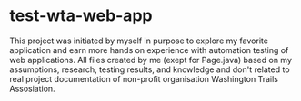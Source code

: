 # test-wta-web-app

This project was initiated by myself in purpose to explore my favorite application and earn more hands on experience with automation testing of web applications. 
All files created by me (exept for Page.java) based on my assumptions, research, testing results, and knowledge and don't related to real project documentation of 
non-profit organisation Washington Trails Assosiation.
